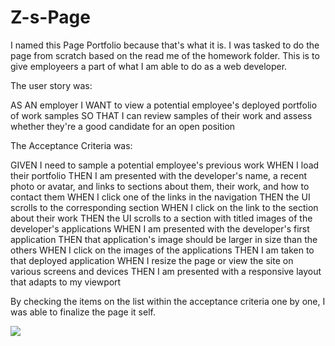 # Z-s-Page
I named this Page Portfolio because that's what it is. I was tasked to do the page from scratch based on the read me of the homework folder.
This is to give employeers a part of what I am able to do as a web developer.

The user story was:

AS AN employer
I WANT to view a potential employee's deployed portfolio of work samples
SO THAT I can review samples of their work and assess whether they're a good candidate for an open position

The Acceptance Criteria was:

GIVEN I need to sample a potential employee's previous work
WHEN I load their portfolio
THEN I am presented with the developer's name, a recent photo or avatar, and links to sections about them, their work, and how to contact them
WHEN I click one of the links in the navigation
THEN the UI scrolls to the corresponding section
WHEN I click on the link to the section about their work
THEN the UI scrolls to a section with titled images of the developer's applications
WHEN I am presented with the developer's first application
THEN that application's image should be larger in size than the others
WHEN I click on the images of the applications
THEN I am taken to that deployed application
WHEN I resize the page or view the site on various screens and devices
THEN I am presented with a responsive layout that adapts to my viewport

By checking the items on the list within the acceptance criteria one by one, I was able to finalize the page it self.


![](./assets/images/page.png)